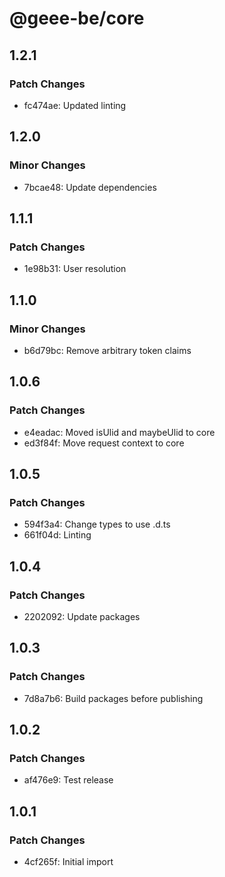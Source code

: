 # @geee-be/core

## 1.2.1

### Patch Changes

- fc474ae: Updated linting

## 1.2.0

### Minor Changes

- 7bcae48: Update dependencies

## 1.1.1

### Patch Changes

- 1e98b31: User resolution

## 1.1.0

### Minor Changes

- b6d79bc: Remove arbitrary token claims

## 1.0.6

### Patch Changes

- e4eadac: Moved isUlid and maybeUlid to core
- ed3f84f: Move request context to core

## 1.0.5

### Patch Changes

- 594f3a4: Change types to use .d.ts
- 661f04d: Linting

## 1.0.4

### Patch Changes

- 2202092: Update packages

## 1.0.3

### Patch Changes

- 7d8a7b6: Build packages before publishing

## 1.0.2

### Patch Changes

- af476e9: Test release

## 1.0.1

### Patch Changes

- 4cf265f: Initial import
